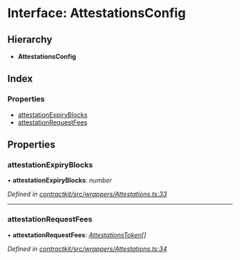 # Interface: AttestationsConfig

## Hierarchy

* **AttestationsConfig**

## Index

### Properties

* [attestationExpiryBlocks](_contractkit_src_wrappers_attestations_.attestationsconfig.md#attestationexpiryblocks)
* [attestationRequestFees](_contractkit_src_wrappers_attestations_.attestationsconfig.md#attestationrequestfees)

## Properties

###  attestationExpiryBlocks

• **attestationExpiryBlocks**: *number*

*Defined in [contractkit/src/wrappers/Attestations.ts:33](https://github.com/celo-org/celo-monorepo/blob/master/packages/contractkit/src/wrappers/Attestations.ts#L33)*

___

###  attestationRequestFees

• **attestationRequestFees**: *[AttestationsToken](_contractkit_src_wrappers_attestations_.attestationstoken.md)[]*

*Defined in [contractkit/src/wrappers/Attestations.ts:34](https://github.com/celo-org/celo-monorepo/blob/master/packages/contractkit/src/wrappers/Attestations.ts#L34)*
